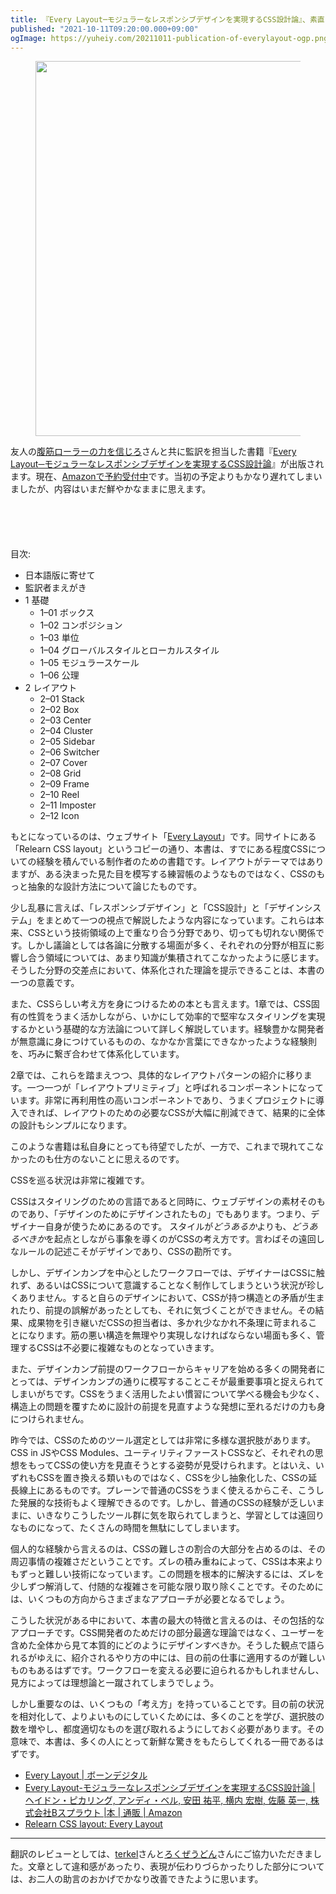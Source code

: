 ```yaml
---
title: 『Every Layout─モジュラーなレスポンシブデザインを実現するCSS設計論』、素直さという選択 &#35;everylayout_ja
published: "2021-10-11T09:20:00.000+09:00"
ogImage: https://yuheiy.com/20211011-publication-of-everylayout-ogp.png
---
```


<figure>
<img src="https://www.borndigital.co.jp/wp-content/uploads/2021/10/EveryLayout_cover_obi.png" width="600" alt="">
</figure>

友人の[腹筋ローラーの力を信じろ](https://twitter.com/8845musign)さんと共に監訳を担当した書籍『[Every Layout─モジュラーなレスポンシブデザインを実現するCSS設計論](https://www.borndigital.co.jp/book/24204.html)』が出版されます。現在、[Amazonで予約受付中](https://www.amazon.co.jp/dp/486246517X)です。当初の予定よりもかなり遅れてしまいましたが、内容はいまだ鮮やかなままに思えます。

<figure>
<img src="https://www.borndigital.co.jp/wp-content/uploads/2021/10/sample_01-1.png" alt="">
</figure>

<figure>
<img src="https://www.borndigital.co.jp/wp-content/uploads/2021/10/sample_02-1.png" alt="">
</figure>

<figure>
<img src="https://www.borndigital.co.jp/wp-content/uploads/2021/10/sample_03-1.png" alt="">
</figure>

<figure>
<img src="https://www.borndigital.co.jp/wp-content/uploads/2021/10/sample_04-1.png" alt="">
</figure>

<figure>
<img src="https://www.borndigital.co.jp/wp-content/uploads/2021/10/sample_05-1.png" alt="">
</figure>

目次:

- 日本語版に寄せて
- 監訳者まえがき
- 1 基礎
	- 1–01 ボックス
	- 1–02 コンポジション
	- 1–03 単位
	- 1–04 グローバルスタイルとローカルスタイル
	- 1–05 モジュラースケール
	- 1–06 公理
- 2 レイアウト
	- 2–01 Stack
	- 2–02 Box
	- 2–03 Center
	- 2–04 Cluster
	- 2–05 Sidebar
	- 2–06 Switcher
	- 2–07 Cover
	- 2–08 Grid
	- 2–09 Frame
	- 2–10 Reel
	- 2–11 Imposter
	- 2–12 Icon

もとになっているのは、ウェブサイト「[Every Layout](https://every-layout.dev/)」です。同サイトにある「Relearn CSS layout」というコピーの通り、本書は、すでにある程度CSSについての経験を積んでいる制作者のための書籍です。レイアウトがテーマではありますが、ある決まった見た目を模写する練習帳のようなものではなく、CSSのもっと抽象的な設計方法について論じたものです。

少し乱暴に言えば、「レスポンシブデザイン」と「CSS設計」と「デザインシステム」をまとめて一つの視点で解説したような内容になっています。これらは本来、CSSという技術領域の上で重なり合う分野であり、切っても切れない関係です。しかし議論としては各論に分散する場面が多く、それぞれの分野が相互に影響し合う領域については、あまり知識が集積されてこなかったように感じます。そうした分野の交差点において、体系化された理論を提示できることは、本書の一つの意義です。

また、CSSらしい考え方を身につけるための本とも言えます。1章では、CSS固有の性質をうまく活かしながら、いかにして効率的で堅牢なスタイリングを実現するかという基礎的な方法論について詳しく解説しています。経験豊かな開発者が無意識に身につけているものの、なかなか言葉にできなかったような経験則を、巧みに繋ぎ合わせて体系化しています。

2章では、これらを踏まえつつ、具体的なレイアウトパターンの紹介に移ります。一つ一つが「レイアウトプリミティブ」と呼ばれるコンポーネントになっています。非常に再利用性の高いコンポーネントであり、うまくプロジェクトに導入できれば、レイアウトのための必要なCSSが大幅に削減できて、結果的に全体の設計もシンプルになります。

このような書籍は私自身にとっても待望でしたが、一方で、これまで現れてこなかったのも仕方のないことに思えるのです。

CSSを巡る状況は非常に複雑です。

CSSはスタイリングのための言語であると同時に、ウェブデザインの素材そのものであり、「デザインのためにデザインされたもの」でもあります。つまり、デザイナー自身が使うためにあるのです。 スタイルが*どうあるか*よりも、*どうあるべきか*を起点としながら事象を導くのがCSSの考え方です。言わばその遠回しなルールの記述こそがデザインであり、CSSの勘所です。

しかし、デザインカンプを中心としたワークフローでは、デザイナーはCSSに触れず、あるいはCSSについて意識することなく制作してしまうという状況が珍しくありません。すると自らのデザインにおいて、CSSが持つ構造との矛盾が生まれたり、前提の誤解があったとしても、それに気づくことができません。その結果、成果物を引き継いだCSSの担当者は、多かれ少なかれ不条理に苛まれることになります。筋の悪い構造を無理やり実現しなければならない場面も多く、管理するCSSは不必要に複雑なものとなっていきます。

また、デザインカンプ前提のワークフローからキャリアを始める多くの開発者にとっては、デザインカンプの通りに模写することこそが最重要事項と捉えられてしまいがちです。CSSをうまく活用したよい慣習について学べる機会も少なく、構造上の問題を覆すために設計の前提を見直すような発想に至れるだけの力も身につけられません。

昨今では、CSSのためのツール選定としては非常に多様な選択肢があります。CSS in JSやCSS Modules、ユーティリティファーストCSSなど、それぞれの思想をもってCSSの使い方を見直そうとする姿勢が見受けられます。とはいえ、いずれもCSSを置き換える類いものではなく、CSSを少し抽象化した、CSSの延長線上にあるものです。プレーンで普通のCSSをうまく使えるからこそ、こうした発展的な技術もよく理解できるのです。しかし、普通のCSSの経験が乏しいままに、いきなりこうしたツール群に気を取られてしまうと、学習としては遠回りなものになって、たくさんの時間を無駄にしてしまいます。

個人的な経験から言えるのは、CSSの難しさの割合の大部分を占めるのは、その周辺事情の複雑さだということです。ズレの積み重ねによって、CSSは本来よりもずっと難しい技術になっています。この問題を根本的に解決するには、ズレを少しずつ解消して、付随的な複雑さを可能な限り取り除くことです。そのためには、いくつもの方向からさまざまなアプローチが必要となるでしょう。

こうした状況がある中において、本書の最大の特徴と言えるのは、その包括的なアプローチです。CSS開発者のためだけの部分最適な理論ではなく、ユーザーを含めた全体から見て本質的にどのようにデザインすべきか。そうした観点で語られるがゆえに、紹介されるやり方の中には、目の前の仕事に適用するのが難しいものもあるはずです。ワークフローを変える必要に迫られるかもしれませんし、見方によっては理想論と一蹴されてしまうでしょう。

しかし重要なのは、いくつもの「考え方」を持っていることです。目の前の状況を相対化して、よりよいものにしていくためには、多くのことを学び、選択肢の数を増やし、都度適切なものを選び取れるようにしておく必要があります。その意味で、本書は、多くの人にとって新鮮な驚きをもたらしてくれる一冊であるはずです。

- [Every Layout | ボーンデジタル](https://www.borndigital.co.jp/book/24204.html)
- [Every Layout-モジュラーなレスポンシブデザインを実現するCSS設計論 | ヘイドン・ピカリング, アンディ・ベル, 安田 祐平, 横内 宏樹, 佐藤 英一, 株式会社Bスプラウト |本 | 通販 | Amazon](https://www.amazon.co.jp/dp/486246517X)
- [Relearn CSS layout: Every Layout](https://every-layout.dev/)

---

翻訳のレビューとしては、[terkel](https://twitter.com/terkel)さんと[ろくぜうどん](https://twitter.com/rokuzeudon)さんにご協力いただきました。文章として違和感があったり、表現が伝わりづらかったりした部分については、お二人の助言のおかげでかなり改善できたように思います。
